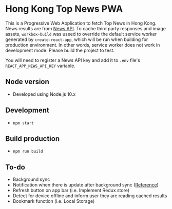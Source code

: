 # Hong Kong Top News PWA #

This is a Progressive Web Application to fetch Top News in Hong Kong. News results are from [News API](https://newsapi.org/).
To cache third party responses and image assets, `workbox-build` was useed to override the default service worker generated by `create-react-app`, which will be run when building for production environment. In other words, service worker does not work in development mode. Please build the project to test.

You will need to register a News API key and add it to `.env` file's `REACT_APP_NEWS_API_KEY` variable.

## Node version ##
* Developed using Node.js 10.x

## Development ##
* `npm start`

## Build production ##
* `npm run build`

## To-do ##
* Background sync
* Notification when there is update after background sync ([Reference](https://pwa-workshop.js.org/5-background-sync/#background-synchronization))
* Refresh button on app bar (i.e. Implement Redux store)
* Detect for device offline and inform user they are reading cached results
* Bookmark function (i.e. Local Storage)
